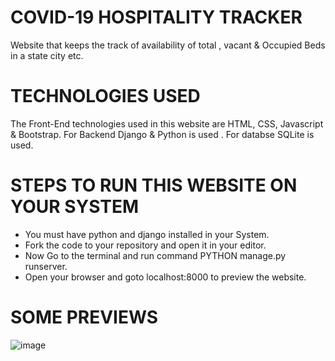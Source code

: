 # COVID-19 HOSPITALITY TRACKER
Website that keeps the track of availability of total , vacant &amp; Occupied Beds in a state city etc.
# TECHNOLOGIES USED
The Front-End technologies used in this website are HTML, CSS, Javascript & Bootstrap. For Backend Django & Python is used . For databse SQLite is used.
# STEPS TO RUN THIS WEBSITE ON YOUR SYSTEM 
* You must have python and django installed in your System.
* Fork the code to your repository and open it in your editor.
* Now Go to the terminal and run command PYTHON manage.py runserver. 
* Open your browser and goto localhost:8000 to preview the website.
# SOME PREVIEWS
![image](https://user-images.githubusercontent.com/79157735/117536176-38e1f180-b017-11eb-9a94-bc5f87740b66.png)
